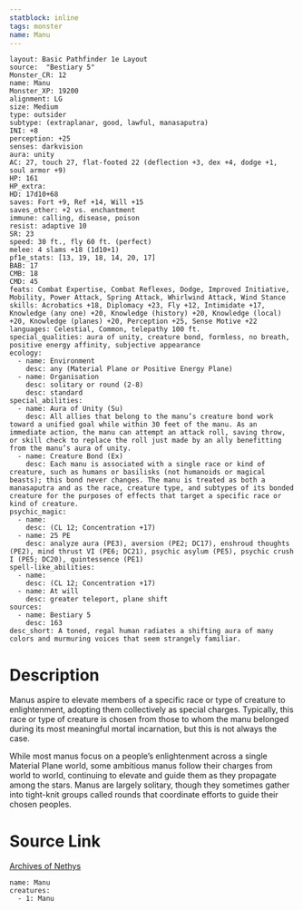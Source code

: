 ```yaml
---
statblock: inline
tags: monster
name: Manu
---
```

```statblock
layout: Basic Pathfinder 1e Layout
source:  "Bestiary 5"
Monster_CR: 12
name: Manu
Monster_XP: 19200
alignment: LG
size: Medium
type: outsider
subtype: (extraplanar, good, lawful, manasaputra)
INI: +8
perception: +25
senses: darkvision
aura: unity
AC: 27, touch 27, flat-footed 22 (deflection +3, dex +4, dodge +1, soul armor +9)
HP: 161
HP_extra: 
HD: 17d10+68
saves: Fort +9, Ref +14, Will +15
saves_other: +2 vs. enchantment
immune: calling, disease, poison
resist: adaptive 10
SR: 23
speed: 30 ft., fly 60 ft. (perfect)
melee: 4 slams +18 (1d10+1)
pf1e_stats: [13, 19, 18, 14, 20, 17]
BAB: 17
CMB: 18
CMD: 45
feats: Combat Expertise, Combat Reflexes, Dodge, Improved Initiative, Mobility, Power Attack, Spring Attack, Whirlwind Attack, Wind Stance
skills: Acrobatics +18, Diplomacy +23, Fly +12, Intimidate +17, Knowledge (any one) +20, Knowledge (history) +20, Knowledge (local) +20, Knowledge (planes) +20, Perception +25, Sense Motive +22
languages: Celestial, Common, telepathy 100 ft.
special_qualities: aura of unity, creature bond, formless, no breath, positive energy affinity, subjective appearance
ecology:
  - name: Environment
    desc: any (Material Plane or Positive Energy Plane)
  - name: Organisation
    desc: solitary or round (2-8)
    desc: standard
special_abilities:
  - name: Aura of Unity (Su)
    desc: All allies that belong to the manu’s creature bond work toward a unified goal while within 30 feet of the manu. As an immediate action, the manu can attempt an attack roll, saving throw, or skill check to replace the roll just made by an ally benefitting from the manu’s aura of unity.
  - name: Creature Bond (Ex)
    desc: Each manu is associated with a single race or kind of creature, such as humans or basilisks (not humanoids or magical beasts); this bond never changes. The manu is treated as both a manasaputra and as the race, creature type, and subtypes of its bonded creature for the purposes of effects that target a specific race or kind of creature.
psychic_magic:
  - name:
    desc: (CL 12; Concentration +17)
  - name: 25 PE
    desc: analyze aura (PE3), aversion (PE2; DC17), enshroud thoughts (PE2), mind thrust VI (PE6; DC21), psychic asylum (PE5), psychic crush I (PE5; DC20), quintessence (PE1)
spell-like_abilities:
  - name:
    desc: (CL 12; Concentration +17)
  - name: At will
    desc: greater teleport, plane shift
sources:
  - name: Bestiary 5
    desc: 163
desc_short: A toned, regal human radiates a shifting aura of many colors and murmuring voices that seem strangely familiar.
```
# Description
Manus aspire to elevate members of a specific race or type of creature to enlightenment, adopting them collectively as special charges. Typically, this race or type of creature is chosen from those to whom the manu belonged during its most meaningful mortal incarnation, but this is not always the case.

 While most manus focus on a people’s enlightenment across a single Material Plane world, some ambitious manus follow their charges from world to world, continuing to elevate and guide them as they propagate among the stars. Manus are largely solitary, though they sometimes gather into tight-knit groups called rounds that coordinate efforts to guide their chosen peoples.
# Source Link
[Archives of Nethys](https://aonprd.com/MonsterDisplay.aspx?ItemName=Manu)
```encounter-table
name: Manu
creatures:
  - 1: Manu
```
